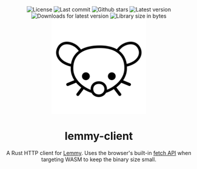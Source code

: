 <div align="center">
  <img src="https://img.shields.io/github/license/SleeplessOne1917/lemmy-client-rs?style=for-the-badge" alt="License" />
  <img src="https://img.shields.io/github/last-commit/SleeplessOne1917/lemmy-client-rs?style=for-the-badge&logo=GitHub" alt="Last commit" />
  <img src="https://img.shields.io/github/stars/SleeplessOne1917/lemmy-client-rs?style=for-the-badge&logo=GitHub" alt="Github stars" />
  <img src="https://img.shields.io/crates/v/lemmy-client?style=for-the-badge" alt="Latest version" />
  <img src="https://img.shields.io/crates/dv/lemmy-client?style=for-the-badge" alt="Downloads for latest version" />
  <img src="https://img.shields.io/github/languages/code-size/SleeplessOne1917/lemmy-client-rs?style=for-the-badge&logo=Rust" alt="Library size in bytes" />
</div>
<div align="center">
  <a href="https://join-lemmy.org" rel="noopener">
      <img src="https://raw.githubusercontent.com/LemmyNet/lemmy-ui/main/src/assets/icons/favicon.svg" alt="Lemmy logo" width="250px" height="250px"/>
  </a>
  <h1 align="center">lemmy-client</h1>
  <p align="center">A Rust HTTP client for <a href="https://github.com/LemmyNet/lemmy">Lemmy</a>. Uses the browser's built-in <a href="https://developer.mozilla.org/en-US/docs/Web/API/Fetch_API">fetch API</a> when targeting WASM to keep the binary size small.</p>
</div>
